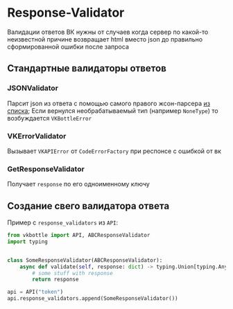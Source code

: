 # Response-Validator

Валидации ответов ВК нужны от случаев когда сервер по какой-то неизвестной причине возвращает html вместо json до правильно сформированной ошибки после запроса

## Стандартные валидаторы ответов

### JSONValidator

Парсит json из ответа с помощью самого правого жсон-парсера [из списка](/docs/modules.md); Если вернулся необрабатываемый тип (например `NoneType`) то возбуждается `VKBottleError`

### VKErrorValidator

Вызывает `VKAPIError` от `CodeErrorFactory` при респонсе с ошибкой от вк

### GetResponseValidator

Получает `response` по его одноименному ключу

## Создание свего валидатора ответа

Пример с `response_validators` из `API`:

```python
from vkbottle import API, ABCResponseValidator
import typing


class SomeResponseValidator(ABCResponseValidator):
    async def validate(self, response: dict) -> typing.Union[typing.Any, typing.NoReturn]:
        # some stuff with response
        return response

api = API("token")
api.response_validators.append(SomeResponseValidator())
```